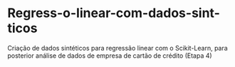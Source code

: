 # Regress-o-linear-com-dados-sint-ticos
Criação de dados sintéticos para regressão linear com o Scikit-Learn, para posterior análise de dados de empresa de cartão de crédito (Etapa 4)
